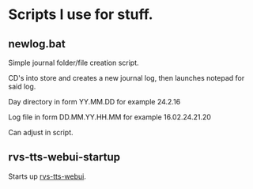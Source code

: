 # Scripts I use for stuff.

## newlog.bat

Simple journal folder/file creation script.

CD's into store and creates a new journal log, then launches notepad for said log.

Day directory in form YY.MM.DD for example 24.2.16

Log file in form DD.MM.YY.HH.MM for example 16.02.24.21.20

Can adjust in script.


## rvs-tts-webui-startup

Starts up [rvs-tts-webui](https://github.com/litagin02/rvc-tts-webui).
